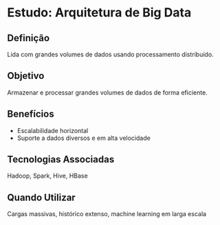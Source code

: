 # Estudo: Arquitetura de Big Data

## Definição
Lida com grandes volumes de dados usando processamento distribuído.

## Objetivo
Armazenar e processar grandes volumes de dados de forma eficiente.

## Benefícios
- Escalabilidade horizontal
- Suporte a dados diversos e em alta velocidade

## Tecnologias Associadas
Hadoop, Spark, Hive, HBase

## Quando Utilizar
Cargas massivas, histórico extenso, machine learning em larga escala

